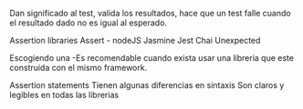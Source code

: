 Dan significado al test, valida los resultados, hace que un test falle cuando el resultado dado no es igual al esperado.

Assertion libraries
Assert - nodeJS
Jasmine
Jest
Chai
Unexpected

Escogiendo una
-Es recomendable cuando exista usar una libreria que este construida con el mismo framework.

Assertion statements
Tienen algunas diferencias en sintaxis
Son claros y legibles en todas las librerias




